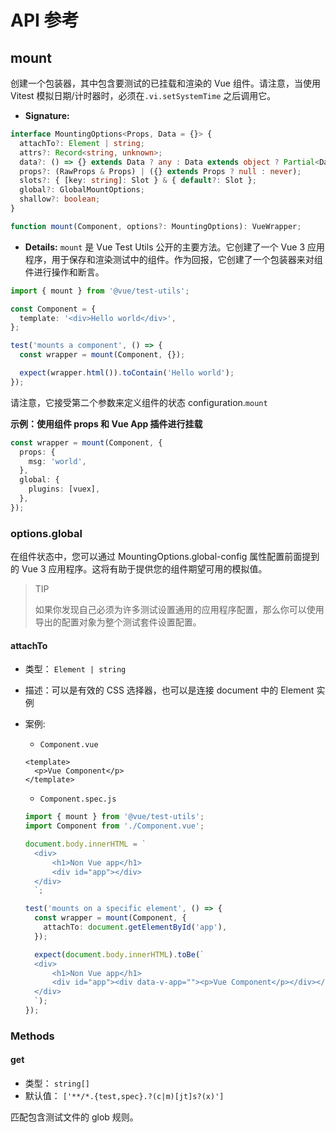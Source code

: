 # API 参考

## mount

创建一个包装器，其中包含要测试的已挂载和渲染的 Vue 组件。请注意，当使用 Vitest 模拟日期/计时器时，必须在`.vi.setSystemTime` 之后调用它。

- **Signature:**

```ts
interface MountingOptions<Props, Data = {}> {
  attachTo?: Element | string;
  attrs?: Record<string, unknown>;
  data?: () => {} extends Data ? any : Data extends object ? Partial<Data> : any;
  props?: (RawProps & Props) | ({} extends Props ? null : never);
  slots?: { [key: string]: Slot } & { default?: Slot };
  global?: GlobalMountOptions;
  shallow?: boolean;
}

function mount(Component, options?: MountingOptions): VueWrapper;
```

- **Details:**
  `mount` 是 Vue Test Utils 公开的主要方法。它创建了一个 Vue 3 应用程序，用于保存和渲染测试中的组件。作为回报，它创建了一个包装器来对组件进行操作和断言。

```ts
import { mount } from '@vue/test-utils';

const Component = {
  template: '<div>Hello world</div>',
};

test('mounts a component', () => {
  const wrapper = mount(Component, {});

  expect(wrapper.html()).toContain('Hello world');
});
```

请注意，它接受第二个参数来定义组件的状态 configuration.`mount`

**示例：使用组件 props 和 Vue App 插件进行挂载**

```ts
const wrapper = mount(Component, {
  props: {
    msg: 'world',
  },
  global: {
    plugins: [vuex],
  },
});
```

### options.global

在组件状态中，您可以通过 MountingOptions.global-config 属性配置前面提到的 Vue 3 应用程序。这将有助于提供您的组件期望可用的模拟值。

> TIP
>
> 如果你发现自己必须为许多测试设置通用的应用程序配置，那么你可以使用导出的配置对象为整个测试套件设置配置。

#### attachTo

- 类型： `Element | string`
- 描述：可以是有效的 CSS 选择器，也可以是连接 document 中的 Element 实例
- 案例:

  - `Component.vue`

  ```vue
  <template>
    <p>Vue Component</p>
  </template>
  ```

  - `Component.spec.js`

  ```ts
  import { mount } from '@vue/test-utils';
  import Component from './Component.vue';

  document.body.innerHTML = `
    <div>
        <h1>Non Vue app</h1>
        <div id="app"></div>
    </div>
    `;

  test('mounts on a specific element', () => {
    const wrapper = mount(Component, {
      attachTo: document.getElementById('app'),
    });

    expect(document.body.innerHTML).toBe(`
    <div>
        <h1>Non Vue app</h1>
        <div id="app"><div data-v-app=""><p>Vue Component</p></div></div>
    </div>
    `);
  });
  ```

### Methods

#### get

- 类型： `string[]`
- 默认值： `['**/*.{test,spec}.?(c|m)[jt]s?(x)']`

匹配包含测试文件的 glob 规则。
